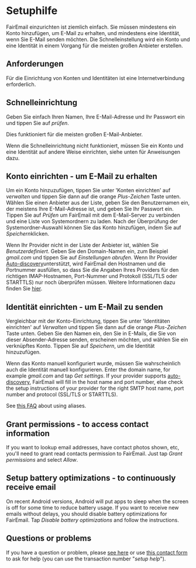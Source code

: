 # Setuphilfe

FairEmail einzurichten ist ziemlich einfach. Sie müssen mindestens ein Konto hinzufügen, um E-Mail zu erhalten, und mindestens eine Identität, wenn Sie E-Mail senden möchten. Die Schnelleinstellung wird ein Konto und eine Identität in einem Vorgang für die meisten großen Anbieter erstellen.

## Anforderungen

Für die Einrichtung von Konten und Identitäten ist eine Internetverbindung erforderlich.

## Schnelleinrichtung

Geben Sie einfach Ihren Namen, Ihre E-Mail-Adresse und Ihr Passwort ein und tippen Sie auf *prüfen*.

Dies funktioniert für die meisten großen E-Mail-Anbieter.

Wenn die Schnelleinrichtung nicht funktioniert, müssen Sie ein Konto und eine Identität auf andere Weise einrichten, siehe unten für Anweisungen dazu.

## Konto einrichten - um E-Mail zu erhalten

Um ein Konto hinzuzufügen, tippen Sie unter 'Konten einrichten' auf *verwalten* und tippen Sie dann auf die orange *Plus-Zeichen* Taste unten. Wählen Sie einen Anbieter aus der Liste, geben Sie den Benutzernamen ein, der meistens Ihre E-Mail-Adresse ist, und geben Sie Ihr Passwort ein. Tippen Sie auf *Prüfen* um FairEmail mit dem E-Mail-Server zu verbinden und eine Liste von Systemordnern zu laden. Nach der Überprüfung der Systemordner-Auswahl können Sie das Konto hinzufügen, indem Sie auf *Speichern*klicken.

Wenn Ihr Provider nicht in der Liste der Anbieter ist, wählen Sie *Benutzerdefiniert*. Geben Sie den Domain-Namen ein, zum Beispiel *gmail.com* und tippen Sie auf *Einstellungen abrufen*. Wenn Ihr Provider [Auto-discovery](https://tools.ietf.org/html/rfc6186)unterstützt, wird FairEmail den Hostnamen und die Portnummer ausfüllen, so dass Sie die Angaben Ihres Providers für den richtigen IMAP-Hostnamen, Port-Nummer und Protokoll (SSL/TLS oder STARTTLS) nur noch überprüfen müssen. Weitere Informationen dazu finden Sie [hier](https://github.com/M66B/FairEmail/blob/master/FAQ.md#authorizing-accounts).

## Identität einrichten - um E-Mail zu senden

Vergleichbar mit der Konto-Einrichtung, tippen Sie unter 'Identitäten einrichten' auf *Verwalten* und tippen Sie dann auf die orange *Plus-Zeichen* Taste unten. Geben Sie den Namen ein, den Sie in E-Mails, die Sie von dieser Absender-Adresse senden, erscheinen möchten, und wählen Sie ein verknüpftes Konto. Tippen Sie auf *Speichern*, um die Identität hinzuzufügen.

Wenn das Konto manuell konfiguriert wurde, müssen Sie wahrscheinlich auch die Identität manuell konfigurieren. Enter the domain name, for example *gmail.com* and tap *Get settings*. If your provider supports [auto-discovery](https://tools.ietf.org/html/rfc6186), FairEmail will fill in the host name and port number, else check the setup instructions of your provider for the right SMTP host name, port number and protocol (SSL/TLS or STARTTLS).

See [this FAQ](https://github.com/M66B/FairEmail/blob/master/FAQ.md#FAQ9) about using aliases.

## Grant permissions - to access contact information

If you want to lookup email addresses, have contact photos shown, etc, you'll need to grant read contacts permission to FairEmail. Just tap *Grant permissions* and select *Allow*.

## Setup battery optimizations - to continuously receive email

On recent Android versions, Android will put apps to sleep when the screen is off for some time to reduce battery usage. If you want to receive new emails without delays, you should disable battery optimizations for FairEmail. Tap *Disable battery optimizations* and follow the instructions.

## Questions or problems

If you have a question or problem, please [see here](https://github.com/M66B/FairEmail/blob/master/FAQ.md) or use [this contact form](https://contact.faircode.eu/?product=fairemailsupport) to ask for help (you can use the transaction number "*setup help*").